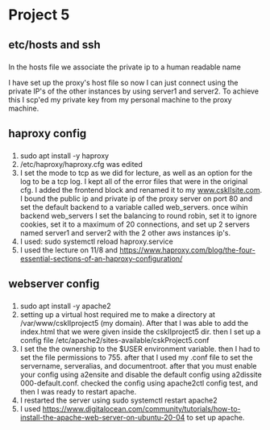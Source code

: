 # Project 5

## etc/hosts and ssh

###
In the hosts file we associate the private ip to a human readable name

I have set up the proxy's host file so now I can just connect using the private IP's of the other instances by using server1 and server2.  To achieve this I scp'ed my private key from my personal machine to the proxy machine. 

## haproxy config
   
### 
1. sudo apt install -y haproxy
2. /etc/haproxy/haproxy.cfg was edited
3. I set the mode to tcp as we did for lecture, as well as an option for the log to be a tcp log.  I kept all of the error files that were in the original cfg.  I added the frontend block and renamed it to my www.cskIIsite.com.  I bound the public ip and private ip of the proxy server on port 80 and set the default backend to a variable called web_servers.  once wihin backend web_servers I set the balancing to round robin, set it to ignore cookies, set it to a maximum of 20 connections, and set up 2 servers named server1 and server2 with the 2 other aws instances ip's.
4. I used: sudo systemctl reload haproxy.service
5. I used the lecture on 11/8 and https://www.haproxy.com/blog/the-four-essential-sections-of-an-haproxy-configuration/

## webserver config

###
1. sudo apt install -y apache2
2. setting up a virtual host required me to make a directory at /var/www/cskIIproject5 (my domain). After that I was able to add the index.html that we were given inside the cskIIproject5 dir. then I set up a config file /etc/apache2/sites-available/cskProject5.conf 
3. I set the the ownership to the $USER environment variable. then I had to set the file permissions to 755. after that I used my .conf file to set the servername, serveralias, and documentroot.  after that you must enable your config using a2ensite and disable the default config using a2dissite 000-default.conf.  checked the config using apache2ctl config test, and then I was ready to restart apache.
4. I restarted the server using sudo systemctl restart apache2
5. I used https://www.digitalocean.com/community/tutorials/how-to-install-the-apache-web-server-on-ubuntu-20-04 to set up apache.
